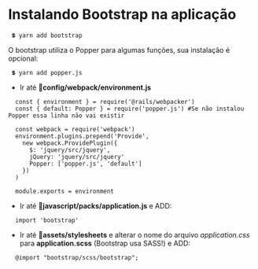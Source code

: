 # Instalando Bootstrap na aplicação

~~~
 💲 yarn add bootstrap
~~~
O bootstrap utiliza o Popper para algumas funções, sua instalação é opcional:
~~~
 💲 yarn add popper.js
~~~


+ Ir até 📂**config/webpack/environment.js**
~~~
  const { environment } = require('@rails/webpacker')
  const { default: Popper } = require('popper.js') #Se não instalou Popper essa linha não vai existir

  const webpack = require('webpack')
  environment.plugins.prepend('Provide',
    new webpack.ProvidePlugin({
      $: 'jquery/src/jquery',
      jQuery: 'jquery/src/jquery'
      Popper: ['popper.js', 'default']
    })
  )

  module.exports = environment
~~~

+ Ir até 📂**javascript/packs/application.js** e ADD:
~~~
  import 'bootstrap'
~~~

+ Ir até 📂**assets/stylesheets** e alterar o nome do arquivo *application.css* para **application.scss** (Bootstrap usa SASS!) e ADD:
~~~
  @import "bootstrap/scss/bootstrap";
~~~
